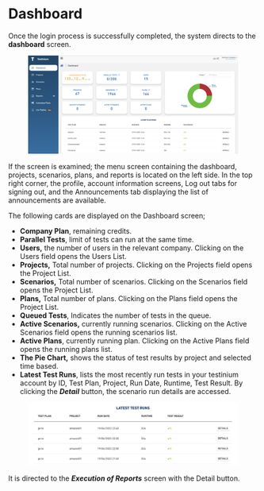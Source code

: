 # Dashboard

Once the login process is successfully completed, the system directs to the **dashboard** screen.

<figure><img src="../.gitbook/assets/Screenshot 2025-01-27 at 15.40.12.png" alt=""><figcaption></figcaption></figure>

If the screen is examined; the menu screen containing the dashboard, projects, scenarios, plans, and reports is located on the left side. In the top right corner, the profile, account information screens, Log out tabs for signing out, and the Announcements tab displaying the list of announcements are available.

The following cards are displayed on the Dashboard screen;

* **Company Plan**, remaining credits.
* **Parallel Tests**, limit of tests can run at the same time.
* **Users,** the number of users in the relevant company. Clicking on the Users field opens the Users List.
* **Projects,** Total number of projects. Clicking on the Projects field opens the Project List.
* **Scenarios,** Total number of scenarios. Clicking on the Scenarios field opens the Project List.
* **Plans,** Total number of plans. Clicking on the Plans field opens the Project List.
* **Queued Tests**, Indicates the number of tests in the queue.
* **Active Scenarios,** currently running scenarios. Clicking on the Active Scenarios field opens the running scenarios list.
* **Active Plans**, currently running plan. Clicking on the Active Plans field opens the running plans list.
* **The Pie Chart,** shows the status of test results by project and selected time based.
* **Latest Test Runs**, lists the most recently run tests in your testinium account by ID, Test Plan, Project, Run Date, Runtime, Test Result. By clicking the _**Detail**_ button, the scenario run details are accessed.

<figure><img src="../.gitbook/assets/Ekran Resmi 2023-06-19 22.45.57.png" alt=""><figcaption></figcaption></figure>



It is directed to the _**Execution of Reports**_ screen with the Detail button.

<figure><img src="broken-reference" alt=""><figcaption></figcaption></figure>
